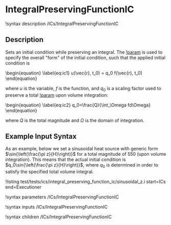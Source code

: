 # IntegralPreservingFunctionIC

!syntax description /ICs/IntegralPreservingFunctionIC

## Description

Sets an initial condition while preserving an integral.
The [!param](/ICs/IntegralPreservingFunctionIC/function) is used to specify the overall "form" of the initial condition,
such that the applied initial condition is

\begin{equation}
\label{eq:ic1}
u(\vec{r}, t_0) = q_0 f(\vec{r}, t_0)
\end{equation}

where $u$ is the variable, $f$ is the function, and $q_0$ is a scaling
factor used to preserve a total [!param](/ICs/IntegralPreservingFunctionIC/magnitude) upon volume integration:

\begin{equation}
\label{eq:ic2}
q_0=\frac{Q}{\int_\Omega fd\Omega}
\end{equation}

where $Q$ is the total magnitude and $\Omega$ is the domain of integration.

## Example Input Syntax

As an example, below we set a sinusoidal heat source with generic form
$\sin{\left(\frac{\pi z}{H}\right)}$ for a total magnitude of 550 (upon volume
integration). This means that the actual initial condition is
$q_0\sin{\left(\frac{\pi z}{H}\right)}$, where $q_0$ is determined in order to
satisfy the specified total volume integral.

!listing test/tests/ics/integral_preserving_function_ic/sinusoidal_z.i
  start=ICs
  end=Executioner

!syntax parameters /ICs/IntegralPreservingFunctionIC

!syntax inputs /ICs/IntegralPreservingFunctionIC

!syntax children /ICs/IntegralPreservingFunctionIC
